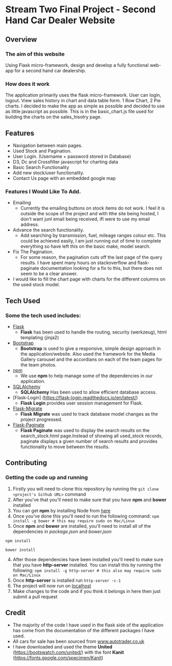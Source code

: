 # Stream Two Final Project - Second Hand Car Dealer Website

## Overview

### The aim of this website
Using Flask micro-framework, design and develop a fully functional web-app for a second hand car dealership. 

### How does it work
The application primarily uses the flask micro-framework. User can login, logout. 
View sales history in chart and data table form. 1 Row Chart, 2 Pie charts.
I decided to make the app as simple as possible and decided to use as little javascript as possible. 
This is in the basic_chart.js file used for building the charts on the sales_hisotry page.


## Features
- Navigation between main pages.
- Used Stock and Pagination.
- User Login. (Username + password stored in Database)
- D3, Dc and Crossfilter javascript for charting data
- Basic Search Functionality
- Add new stock/user functionality. 
- Contact Us page with an embedded google map
 
### Features I Would Like To Add.
- Emailing
  - Currently the emailing buttons on stock items do not work. I feel it is outside the scope of the project and with tthe site being hosted, I don't want junl email being received, ifI were to use my email address.
- Advance the search functionality. 
  - Add searching by transmission, fuel, mileage ranges colour etc. This could be achieved easily, I am just running out of time to complete everything so have left this on the basic make, model search.
- Fix The Pagination.
  - For some reason, the pagination cuts off the last page of the query results. I have spent many hours on stackoverflow and flask-paginate documentation looking for a fix to this, but there does not seem to be a clear answer. 
- I would like to fill the chart page with charts for the different columns on the used stock model. 
 

## Tech Used

### Some the tech used includes:
- [Flask](https://http://flask.pocoo.org/)
    - **Flask** has been used to handle the routing, security (werkzeug), html templating (jinja2)
- [Bootstrap](http://getbootstrap.com/)
    - **Bootstrap** is used to give a responsive, simple design approach in the application/website. Also used the framework for the Media Gallery carousel and the accordians on each of the team pages for the team photos.
- [npm](https://www.npmjs.com/)
    - We use **npm** to help manage some of the dependencies in our application.
- [SQLAlchemy](https://www.sqlalchemy.org/)
	- **SQLAlchemy** Has been used to allow efficient database access. 
- [Flask-Login] (https://flask-login.readthedocs.io/en/latest/)
	- **Flask Login** provides user session management for Flask.
- [Flask-Migrate](https://flask-migrate.readthedocs.io/en/latest/)
  - **Flask Migrate** was used to track database model changes as the project progressed.
- [Flask-Paginate](https://pythonhosted.org/Flask-paginate/)
  - **Flask Paginate** was used to display the search results on the search_stock.html page.Instead of showing all used_stock records, paginate displays a given number of search results and provides functionality to move between the results.

## Contributing
 
### Getting the code up and running
1. Firstly you will need to clone this repository by running the ```git clone <project's Github URL>``` command
2. After you've that you'll need to make sure that you have **npm** and **bower** installed
  1. You can get **npm** by installing Node from [here](https://nodejs.org/en/)
  2. Once you've done this you'll need to run the following command:
     `npm install -g bower # this may require sudo on Mac/Linux`
3. Once **npm** and **bower** are installed, you'll need to install all of the dependencies in *package.json* and *bower.json*
  ```
  npm install
 
  bower install
  ```
4. After those dependencies have been installed you'll need to make sure that you have **http-server** installed. You can install this by running the following: ```npm install -g http-server # this also may require sudo on Mac/Linux```
5. Once **http-server** is installed run ```http-server -c-1```
6. The project will now run on [localhost](http://127.0.0.1:8080)
7. Make changes to the code and if you think it belongs in here then just submit a pull request

## Credit
- The majority of the code I have used in the flask side of the application has come from the documentation of the different packages I have used.
- All cars for sale has been sourced from www.autotrader.co.uk
- I have downloaded and used the theme **United** (https://bootswatch.com/united/) with the font **Kanit** (https://fonts.google.com/specimen/Kanit)
